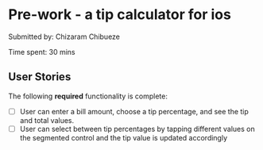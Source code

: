# Pre-work - a tip calculator for ios

Submitted by: Chizaram Chibueze

Time spent: 30 mins

## User Stories

The following **required** functionality is complete:

* [ ] User can enter a bill amount, choose a tip percentage, and see the tip and total values.
* [ ] User can select between tip percentages by tapping different values on the segmented control and the tip value is updated accordingly
